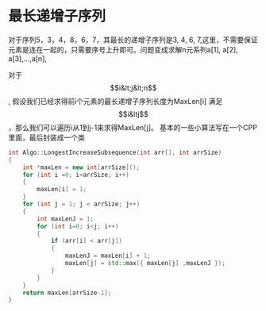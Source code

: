 # 最长递增子序列

对于序列5，3，4，8，6，7，其最长的递增子序列是3, 4, 6, 7,这里，不需要保证元素是连在一起的，只需要序号上升即可。问题变成求解n元系列a\[1\], a\[2\], a\[3\],...,a\[n\],

对于$$i&lt;j&lt;n$$, 假设我们已经求得前i个元素的最长递增子序列长度为MaxLen\[i\] 满足$$i&ltj$$，那么我们可以遍历i从1到j-1来求得MaxLen\[j\]。 基本的一些小算法写在一个CPP里面，最后封装成一个类

```cpp
int Algo::LongestIncreaseSubsequence(int arr[], int arrSize)
{
    int *maxLen = new int[arrSize]();
    for (int i =0; i<arrSize; i++)
    {
        maxLen[i] = 1;
    }
    for (int j = 1; j < arrSize; j++)
    {
        int maxLenJ = 1;
        for (int i=0; i<j; i++)
        {
            if (arr[i] < arr[j])
            {
                maxLenJ = maxLen[i] + 1;
                maxLen[j] = std::max({ maxLen[j] ,maxLenJ });
            }
        }
    }
    return maxLen[arrSize-1];
}
```



